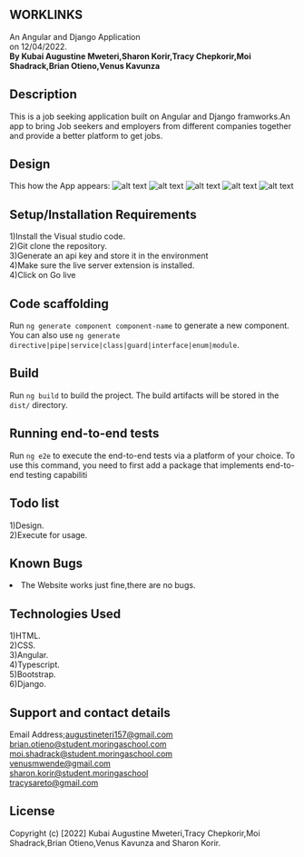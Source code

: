 ## WORKLINKS
An Angular and Django Application<br>on 12/04/2022.<br><strong>By Kubai Augustine Mweteri,Sharon Korir,Tracy Chepkorir,Moi Shadrack,Brian Otieno,Venus Kavunza</strong>

## Description
This is a job seeking application built on Angular and Django framworks.An app to bring Job seekers and employers from different companies together and provide a better platform to get jobs.

## Design
This how the App appears:
![alt text]()
![alt text]()
![alt text]()
![alt text]()
![alt text]()

## Setup/Installation Requirements
1)Install the Visual studio code.<br>2)Git clone the repository.<br>3)Generate an api key and store it in the environment<br>4)Make sure the live server extension is installed.<br>4)Click on Go live

## Code scaffolding

Run `ng generate component component-name` to generate a new component. You can also use `ng generate directive|pipe|service|class|guard|interface|enum|module`.

## Build

Run `ng build` to build the project. The build artifacts will be stored in the `dist/` directory.
## Running end-to-end tests

Run `ng e2e` to execute the end-to-end tests via a platform of your choice. To use this command, you need to first add a package that implements end-to-end testing capabiliti

## Todo list
1)Design.<br>2)Execute for usage.

## Known Bugs
<li>The Website works just fine,there are no bugs.</li>

## Technologies Used
1)HTML. <br>2)CSS.<br>3)Angular.<br>4)Typescript.<br> 5)Bootstrap.<br> 6)Django.

## Support and contact details
Email Address;augustineteri157@gmail.com<br>brian.otieno@student.moringaschool.com<br>moi.shadrack@student.moringaschool.com<br>venusmwende@gmail.com<br>sharon.korir@student.moringaschool<br>tracysareto@gmail.com

## License
Copyright (c) [2022] Kubai Augustine Mweteri,Tracy Chepkorir,Moi Shadrack,Brian Otieno,Venus Kavunza and Sharon Korir.